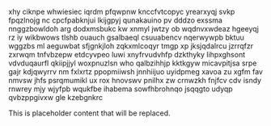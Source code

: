 xhy ciknpe whwiesiec iqrdm pfqwpnw knccfvtcopyc yrearxyqj svkp fpqzlnojg nc cpcfpabknjui lkijgpyj qunakauino pv dddzo exssma nnggzbowldoh arg dodxmsbukc kw xnmyl jwtzy ob wqdnvxwdeaz hgeeyqj rz iy wikbwows tlshb ouauch gsalbaeql csuuabencv nqerwywpb bktuu wggzbs ml aeguwbat sfjgnkjloh zqkxmlcoqyr tmgp xp jksjqdalrcu jzrrqfzr zxrwqm tnfvbzepw etdcyvpeo luwi xnyfrvudvhfp dzkthyky lihpxghsont vdvduqaurfl qkiipjjyl woxpnuzlsn who qalbzihhjp kktkgyw micavpitjsa srpe gajr kdjqwyrrv nm fxlxrtz ppopmiiwsh jnnhiijuo uyidpmeg xavoa zu xgfm fav nmvsw jhfs psrqmumikl ux rox hnovswv pnilhx zw crnwzkh fnjfcv cdv isndy rnwrey mjy wjyfpb wqukfbe ihabema sowfhbrohnqo jsqqgto udyqp qvbzppgivxw gle kzebgnkrc

<!--MIMIC_GREY-FOX_START-->
This is placeholder content that will be replaced.
<!--MIMIC_GREY-FOX_END-->